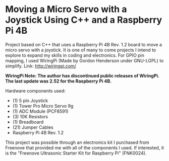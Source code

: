 # Moving a Micro Servo with a Joystick Using C++ and a Raspberry Pi 4B 

Project based on C++ that uses a Raspberry Pi 4B Rev. 1.2 board to move a micro servo with a joystick. 
It is one of many to come projects I intend to explore to expand my skills in coding and electronics. 
For GPIO pin mapping, I used WiringPi (Made by Gordon Henderson under GNU-LGPL) to simplify. 
Link: http://wiringpi.com/

**WiringPi Note: The author has discontinued public releases of WiringPi. The last update was 2.52 for the Raspberry Pi 4B.** 

Hardware components used:
- (1) 5 pin Joystick
- (1) Tower Pro Micro Servo 9g
- (1) ADC Module (PCF8591)
- (3) 10K Resistors
- (1) Breadboard
- (21) Jumper Cables
- Raspberry Pi 4B Rev. 1.2

This project was possible through an electronics kit I purchased from Freenove that provided me
with all of the components I used. If interested, it is the "Freenove Ultrasonic Starter Kit for Raspberry Pi" (FNK0024).
